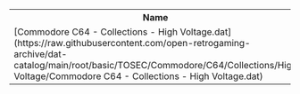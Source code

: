 <table>
<tr><th>Name</th><th>Size</th></tr>
<tr><td>[Commodore C64 - Collections - High Voltage.dat](https://raw.githubusercontent.com/open-retrogaming-archive/dat-catalog/main/root/basic/TOSEC/Commodore/C64/Collections/High Voltage/Commodore C64 - Collections - High Voltage.dat)</td><td>1442516</td></tr>
</table>
